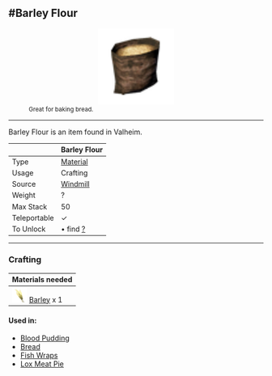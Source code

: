 <meta property="og:title" content="barley flour - MoreValheim" /><meta property="og:type" content="website" /><meta property="og:image" content="/assets/barley_flour.png" /><meta property="og:description" content="barley flour is an item found in Valheim." /><meta name="theme-color" content="#546D78"><meta name="twitter:card" content="summary_large_image">
#Barley Flour
-------------
<style>img {width:30px;}.tb {width:150px;display: block;margin-left: auto;margin-right: auto;}</style>

<style>.md-typeset table:not([class]) th:not([align]) {min-width:unset!important;}</style>
<figure><img src="/assets/barley_flour.png" class="tb" /><figcaption><small>Great for baking bread.</small></figcaption></figure>

-------------

Barley Flour is an item found in Valheim.

|        | Barley Flour              |
| ----------- | ------------------------------------ |
| Type | [Material](../../types/material)
| Usage | Crafting<br>
| Source | [Windmill](../../objects/windmill)
| Weight | ? |
| Max Stack | 50 |
| Teleportable | ✓
| To Unlock | • find [?](../../items/?)<br>


-------------

### Crafting

| Materials needed |
| - |
| [![Barley](/assets/barley.png)](../../items/barley) [Barley](../barley) x 1 |

#### Used in:

* [Blood Pudding](../blood_pudding)
* [Bread](../bread)
* [Fish Wraps](../fish_wraps)
* [Lox Meat Pie](../lox_meat_pie)